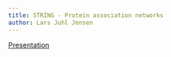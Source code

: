 ```yaml
---
title: STRING - Protein association networks
author: Lars Juhl Jensen
---
```


[Presentation](./STRING_presentation.pdf)

